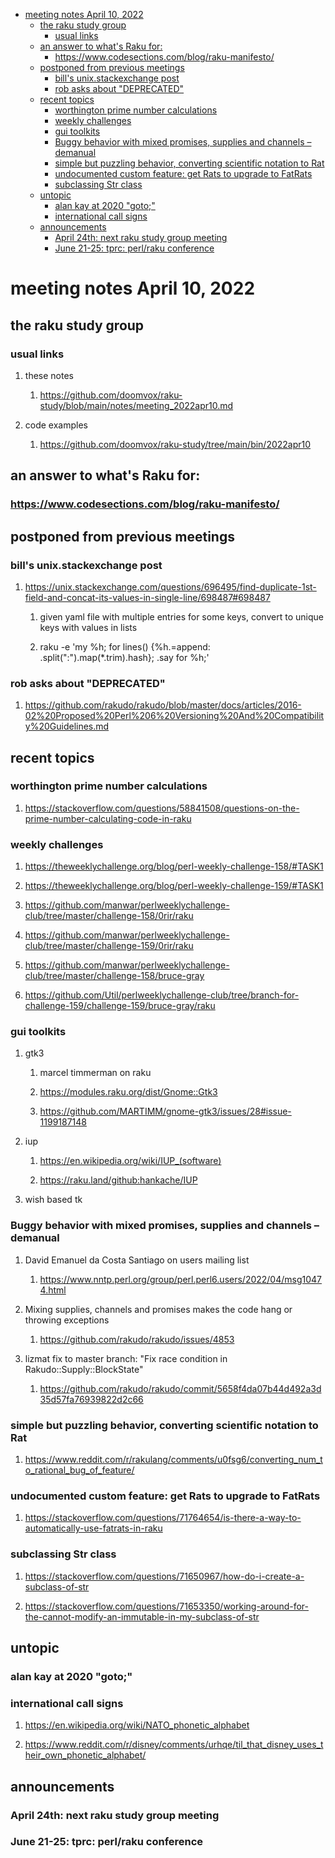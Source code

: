 - [meeting notes April 10, 2022](#org0bed93f)
  - [the raku study group](#org2f35c9b)
    - [usual links](#org1b22d2b)
  - [an answer to what's Raku for:](#org35397e4)
    - [<https://www.codesections.com/blog/raku-manifesto/>](#org9e466b9)
  - [postponed from previous meetings](#org7f60d65)
    - [bill's unix.stackexchange post](#orga8416f6)
    - [rob asks about "DEPRECATED"](#orgffc248f)
  - [recent topics](#org13067d9)
    - [worthington prime number calculations](#orgc8afa06)
    - [weekly challenges](#org328389d)
    - [gui toolkits](#org5ecb488)
    - [Buggy behavior with mixed promises, supplies and channels &#x2013; demanual](#orgcba7339)
    - [simple but puzzling behavior, converting scientific notation to Rat](#orgc444a72)
    - [undocumented custom feature: get Rats to upgrade to FatRats](#orgdf4156b)
    - [subclassing Str class](#orgabd65ec)
  - [untopic](#org4f0fc7b)
    - [alan kay at 2020 "goto;"](#orgdc77cac)
    - [international call signs](#org1f10054)
  - [announcements](#org47d0211)
    - [April 24th: next raku study group meeting](#org6266377)
    - [June 21-25: tprc: perl/raku conference](#org6e1b7e1)


<a id="org0bed93f"></a>

# meeting notes April 10, 2022


<a id="org2f35c9b"></a>

## the raku study group


<a id="org1b22d2b"></a>

### usual links

1.  these notes

    1.  <https://github.com/doomvox/raku-study/blob/main/notes/meeting_2022apr10.md>

2.  code examples

    1.  <https://github.com/doomvox/raku-study/tree/main/bin/2022apr10>


<a id="org35397e4"></a>

## an answer to what's Raku for:


<a id="org9e466b9"></a>

### <https://www.codesections.com/blog/raku-manifesto/>


<a id="org7f60d65"></a>

## postponed from previous meetings


<a id="orga8416f6"></a>

### bill's unix.stackexchange post

1.  <https://unix.stackexchange.com/questions/696495/find-duplicate-1st-field-and-concat-its-values-in-single-line/698487#698487>

    1.  given yaml file with multiple entries for some keys, convert to unique keys with values in lists
    
    2.  raku -e 'my %h; for lines() {%h.=append: .split(":").map(\*.trim).hash}; .say for %h;'


<a id="orgffc248f"></a>

### rob asks about "DEPRECATED"

1.  <https://github.com/rakudo/rakudo/blob/master/docs/articles/2016-02%20Proposed%20Perl%206%20Versioning%20And%20Compatibility%20Guidelines.md>


<a id="org13067d9"></a>

## recent topics


<a id="orgc8afa06"></a>

### worthington prime number calculations

1.  <https://stackoverflow.com/questions/58841508/questions-on-the-prime-number-calculating-code-in-raku>


<a id="org328389d"></a>

### weekly challenges

1.  <https://theweeklychallenge.org/blog/perl-weekly-challenge-158/#TASK1>

2.  <https://theweeklychallenge.org/blog/perl-weekly-challenge-159/#TASK1>

3.  <https://github.com/manwar/perlweeklychallenge-club/tree/master/challenge-158/0rir/raku>

4.  <https://github.com/manwar/perlweeklychallenge-club/tree/master/challenge-159/0rir/raku>

5.  <https://github.com/manwar/perlweeklychallenge-club/tree/master/challenge-158/bruce-gray>

6.  <https://github.com/Util/perlweeklychallenge-club/tree/branch-for-challenge-159/challenge-159/bruce-gray/raku>


<a id="org5ecb488"></a>

### gui toolkits

1.  gtk3

    1.  marcel timmerman on raku
    
    2.  <https://modules.raku.org/dist/Gnome::Gtk3>
    
    3.  <https://github.com/MARTIMM/gnome-gtk3/issues/28#issue-1199187148>

2.  iup

    1.  <https://en.wikipedia.org/wiki/IUP_(software)>
    
    2.  <https://raku.land/github:hankache/IUP>

3.  wish based tk


<a id="orgcba7339"></a>

### Buggy behavior with mixed promises, supplies and channels &#x2013; demanual

1.  David Emanuel da Costa Santiago on users mailing list

    1.  <https://www.nntp.perl.org/group/perl.perl6.users/2022/04/msg10474.html>

2.  Mixing supplies, channels and promises makes the code hang or throwing exceptions

    1.  <https://github.com/rakudo/rakudo/issues/4853>

3.  lizmat fix to master branch: "Fix race condition in Rakudo::Supply::BlockState"

    1.  <https://github.com/rakudo/rakudo/commit/5658f4da07b44d492a3d35d57fa76939822d2c66>


<a id="orgc444a72"></a>

### simple but puzzling behavior, converting scientific notation to Rat

1.  <https://www.reddit.com/r/rakulang/comments/u0fsg6/converting_num_to_rational_bug_of_feature/>


<a id="orgdf4156b"></a>

### undocumented custom feature: get Rats to upgrade to FatRats

1.  <https://stackoverflow.com/questions/71764654/is-there-a-way-to-automatically-use-fatrats-in-raku>


<a id="orgabd65ec"></a>

### subclassing Str class

1.  <https://stackoverflow.com/questions/71650967/how-do-i-create-a-subclass-of-str>

2.  <https://stackoverflow.com/questions/71653350/working-around-for-the-cannot-modify-an-immutable-in-my-subclass-of-str>


<a id="org4f0fc7b"></a>

## untopic


<a id="orgdc77cac"></a>

### alan kay at 2020 "goto;"


<a id="org1f10054"></a>

### international call signs

1.  <https://en.wikipedia.org/wiki/NATO_phonetic_alphabet>

2.  <https://www.reddit.com/r/disney/comments/urhqe/til_that_disney_uses_their_own_phonetic_alphabet/>


<a id="org47d0211"></a>

## announcements


<a id="org6266377"></a>

### April 24th: next raku study group meeting


<a id="org6e1b7e1"></a>

### June 21-25: tprc: perl/raku conference
